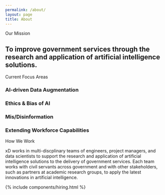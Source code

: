 ```yaml
---
permalink: /about/
layout: page
title: About
---
```

<section class="about-mission">
  <div class="grid-container">
    <div class="section-breadcrumb">Our Mission</div>
    <h2>
      To improve government services through the research and application of
      artificial intelligence solutions.
    </h2>
  </div>
</section>
<section class="about-priorities">
  <div class="grid-container">
    <div class="section-breadcrumb">Current Focus Areas</div>
    <div class="grid-row">
      <div class="grid-col-6">
        <div class="about-priority">
          <h3>AI-driven Data Augmentation</h3>
        </div>
        <div class="about-priority">
          <h3>Ethics & Bias of AI</h3>
        </div>
      </div>
      <div class="grid-col-6">
        <div class="about-priority">
          <h3>Mis/Disinformation</h3>
        </div>
        <div class="about-priority">
          <h3>Extending Workforce Capabilities</h3>
        </div>
      </div>
    </div>
  </div>
</section>
<section class="about-ai">
  <div class="grid-container">
    <div class="section-breadcrumb">How We Work</div>
    <p>
      xD works in multi-discplinary teams of engineers, project managers, and
      data scientists to support the research and application of artificial
      intelligence solutions to the delivery of government services. Each team
      works with civil servants across government and with other stakeholders,
      such as partners at academic research groups, to apply the latest
      innovations in artificial intelligence.
    </p>
  </div>
</section>
{% include components/hiring.html %}